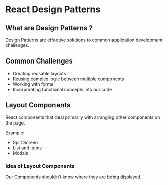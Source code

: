 # React Design Patterns

## What are Design Patterns ?

Design Patterns are effective solutions to common application development challenges.

## Common Challenges

- Creating reusable layouts
- Reusing complex logic between multiple components
- Working with forms
- Incorporating functional concepts into our code

## Layout Components

React components that deal primarily with arranging other components on the page.

Example:

- Split Screen
- List and Items
- Modals

### Idea of Layout Components

Our Components shouldn’t know where they are being displayed.
